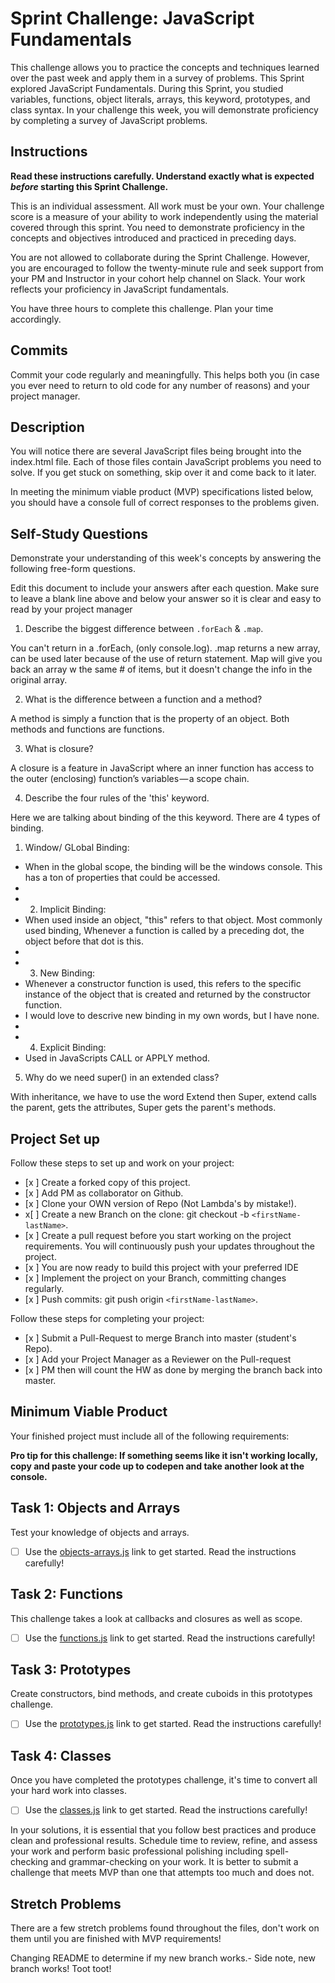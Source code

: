 # Sprint Challenge: JavaScript Fundamentals

This challenge allows you to practice the concepts and techniques learned over the past week and apply them in a survey of problems. This Sprint explored JavaScript Fundamentals. During this Sprint, you studied variables, functions, object literals, arrays, this keyword, prototypes, and class syntax. In your challenge this week, you will demonstrate proficiency by completing a survey of JavaScript problems.

## Instructions

**Read these instructions carefully. Understand exactly what is expected _before_ starting this Sprint Challenge.**

This is an individual assessment. All work must be your own. Your challenge score is a measure of your ability to work independently using the material covered through this sprint. You need to demonstrate proficiency in the concepts and objectives introduced and practiced in preceding days.

You are not allowed to collaborate during the Sprint Challenge. However, you are encouraged to follow the twenty-minute rule and seek support from your PM and Instructor in your cohort help channel on Slack. Your work reflects your proficiency in JavaScript fundamentals.

You have three hours to complete this challenge. Plan your time accordingly.

## Commits

Commit your code regularly and meaningfully. This helps both you (in case you ever need to return to old code for any number of reasons) and your project manager.

## Description

You will notice there are several JavaScript files being brought into the index.html file. Each of those files contain JavaScript problems you need to solve. If you get stuck on something, skip over it and come back to it later.

In meeting the minimum viable product (MVP) specifications listed below, you should have a console full of correct responses to the problems given.

## Self-Study Questions

Demonstrate your understanding of this week's concepts by answering the following free-form questions.

Edit this document to include your answers after each question. Make sure to leave a blank line above and below your answer so it is clear and easy to read by your project manager

1. Describe the biggest difference between `.forEach` & `.map`.

You can't return in a .forEach, (only console.log). .map returns a new array, can be used later because of the use of return statement. Map will give you back an array w the same # of items, but it doesn't change the info in the original array.

2. What is the difference between a function and a method?

A method is simply a function that is the property of an object. Both methods and functions are functions.

3. What is closure?

A closure is a feature in JavaScript where an inner function has access to the outer (enclosing) function’s variables — a scope chain.

4. Describe the four rules of the 'this' keyword.

Here we are talking about binding of the this keyword. There are 4 types of binding.

1. Window/ GLobal Binding:

-   When in the global scope, the binding will be the windows console. This has a ton of properties that could be accessed.
-
-   2. Implicit Binding:
-   When used inside an object, "this" refers to that object. Most commonly used binding, Whenever a function is called by a preceding dot, the object before that dot is this.
-
-   3. New Binding:
-   Whenever a constructor function is used, this refers to the specific instance of the object that is created and returned by the constructor function.
-   I would love to descrive new binding in my own words, but I have none.
-
-   4. Explicit Binding:
-   Used in JavaScripts CALL or APPLY method.

5. Why do we need super() in an extended class?

With inheritance, we have to use the word Extend then Super, extend calls the parent, gets the attributes, Super gets the parent's methods.

## Project Set up

Follow these steps to set up and work on your project:

-   [x ] Create a forked copy of this project.
-   [x ] Add PM as collaborator on Github.
-   [x ] Clone your OWN version of Repo (Not Lambda's by mistake!).
-   x[ ] Create a new Branch on the clone: git checkout -b `<firstName-lastName>`.
-   [x ] Create a pull request before you start working on the project requirements. You will continuously push your updates throughout the project.
-   [x ] You are now ready to build this project with your preferred IDE
-   [x ] Implement the project on your Branch, committing changes regularly.
-   [x ] Push commits: git push origin `<firstName-lastName>`.

Follow these steps for completing your project:

-   [x ] Submit a Pull-Request to merge <firstName-lastName> Branch into master (student's Repo).
-   [x ] Add your Project Manager as a Reviewer on the Pull-request
-   [x ] PM then will count the HW as done by merging the branch back into master.

## Minimum Viable Product

Your finished project must include all of the following requirements:

**Pro tip for this challenge: If something seems like it isn't working locally, copy and paste your code up to codepen and take another look at the console.**

## Task 1: Objects and Arrays

Test your knowledge of objects and arrays.

-   [ ] Use the [objects-arrays.js](challenges/objects-arrays.js) link to get started. Read the instructions carefully!

## Task 2: Functions

This challenge takes a look at callbacks and closures as well as scope.

-   [ ] Use the [functions.js](challenges/functions.js) link to get started. Read the instructions carefully!

## Task 3: Prototypes

Create constructors, bind methods, and create cuboids in this prototypes challenge.

-   [ ] Use the [prototypes.js](challenges/prototypes.js) link to get started. Read the instructions carefully!

## Task 4: Classes

Once you have completed the prototypes challenge, it's time to convert all your hard work into classes.

-   [ ] Use the [classes.js](challenges/classes.js) link to get started. Read the instructions carefully!

In your solutions, it is essential that you follow best practices and produce clean and professional results. Schedule time to review, refine, and assess your work and perform basic professional polishing including spell-checking and grammar-checking on your work. It is better to submit a challenge that meets MVP than one that attempts too much and does not.

## Stretch Problems

There are a few stretch problems found throughout the files, don't work on them until you are finished with MVP requirements!

Changing README to determine if my new branch works.- Side note, new branch works! Toot toot!
